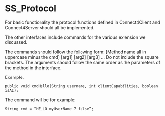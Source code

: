 # SS_Protocol

For basic functionality the protocol functions defined in Connect4Client and Connect4Server should all be implemented.

The other interfaces include commands for the various extension we discussed.

The commands should follow the following form:
[Method name all in uppercase minus the cmd] [arg1] [arg2] [arg3] …
Do not include the square brackets.
The arguments should follow the same order as the parameters of the method in the interface.

Example:

	public void cmdHello(String username, int clientCapabilities, boolean isAI);

The command will be for example:

	String cmd = “HELLO myUserName 7 false”;
